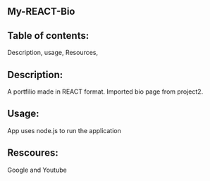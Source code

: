 ## My-REACT-Bio

## Table of contents:
Description,
usage,
Resources,

## Description:
A portfilio made in REACT format. Imported bio page from project2.

## Usage:
App uses node.js to run the application

## Rescoures:
Google and Youtube